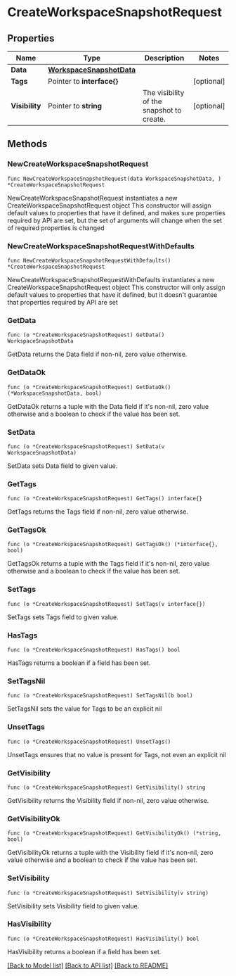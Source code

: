 # CreateWorkspaceSnapshotRequest

## Properties

Name | Type | Description | Notes
------------ | ------------- | ------------- | -------------
**Data** | [**WorkspaceSnapshotData**](WorkspaceSnapshotData.md) |  | 
**Tags** | Pointer to **interface{}** |  | [optional] 
**Visibility** | Pointer to **string** | The visibility of the snapshot to create. | [optional] 

## Methods

### NewCreateWorkspaceSnapshotRequest

`func NewCreateWorkspaceSnapshotRequest(data WorkspaceSnapshotData, ) *CreateWorkspaceSnapshotRequest`

NewCreateWorkspaceSnapshotRequest instantiates a new CreateWorkspaceSnapshotRequest object
This constructor will assign default values to properties that have it defined,
and makes sure properties required by API are set, but the set of arguments
will change when the set of required properties is changed

### NewCreateWorkspaceSnapshotRequestWithDefaults

`func NewCreateWorkspaceSnapshotRequestWithDefaults() *CreateWorkspaceSnapshotRequest`

NewCreateWorkspaceSnapshotRequestWithDefaults instantiates a new CreateWorkspaceSnapshotRequest object
This constructor will only assign default values to properties that have it defined,
but it doesn't guarantee that properties required by API are set

### GetData

`func (o *CreateWorkspaceSnapshotRequest) GetData() WorkspaceSnapshotData`

GetData returns the Data field if non-nil, zero value otherwise.

### GetDataOk

`func (o *CreateWorkspaceSnapshotRequest) GetDataOk() (*WorkspaceSnapshotData, bool)`

GetDataOk returns a tuple with the Data field if it's non-nil, zero value otherwise
and a boolean to check if the value has been set.

### SetData

`func (o *CreateWorkspaceSnapshotRequest) SetData(v WorkspaceSnapshotData)`

SetData sets Data field to given value.


### GetTags

`func (o *CreateWorkspaceSnapshotRequest) GetTags() interface{}`

GetTags returns the Tags field if non-nil, zero value otherwise.

### GetTagsOk

`func (o *CreateWorkspaceSnapshotRequest) GetTagsOk() (*interface{}, bool)`

GetTagsOk returns a tuple with the Tags field if it's non-nil, zero value otherwise
and a boolean to check if the value has been set.

### SetTags

`func (o *CreateWorkspaceSnapshotRequest) SetTags(v interface{})`

SetTags sets Tags field to given value.

### HasTags

`func (o *CreateWorkspaceSnapshotRequest) HasTags() bool`

HasTags returns a boolean if a field has been set.

### SetTagsNil

`func (o *CreateWorkspaceSnapshotRequest) SetTagsNil(b bool)`

 SetTagsNil sets the value for Tags to be an explicit nil

### UnsetTags
`func (o *CreateWorkspaceSnapshotRequest) UnsetTags()`

UnsetTags ensures that no value is present for Tags, not even an explicit nil
### GetVisibility

`func (o *CreateWorkspaceSnapshotRequest) GetVisibility() string`

GetVisibility returns the Visibility field if non-nil, zero value otherwise.

### GetVisibilityOk

`func (o *CreateWorkspaceSnapshotRequest) GetVisibilityOk() (*string, bool)`

GetVisibilityOk returns a tuple with the Visibility field if it's non-nil, zero value otherwise
and a boolean to check if the value has been set.

### SetVisibility

`func (o *CreateWorkspaceSnapshotRequest) SetVisibility(v string)`

SetVisibility sets Visibility field to given value.

### HasVisibility

`func (o *CreateWorkspaceSnapshotRequest) HasVisibility() bool`

HasVisibility returns a boolean if a field has been set.


[[Back to Model list]](../README.md#documentation-for-models) [[Back to API list]](../README.md#documentation-for-api-endpoints) [[Back to README]](../README.md)



